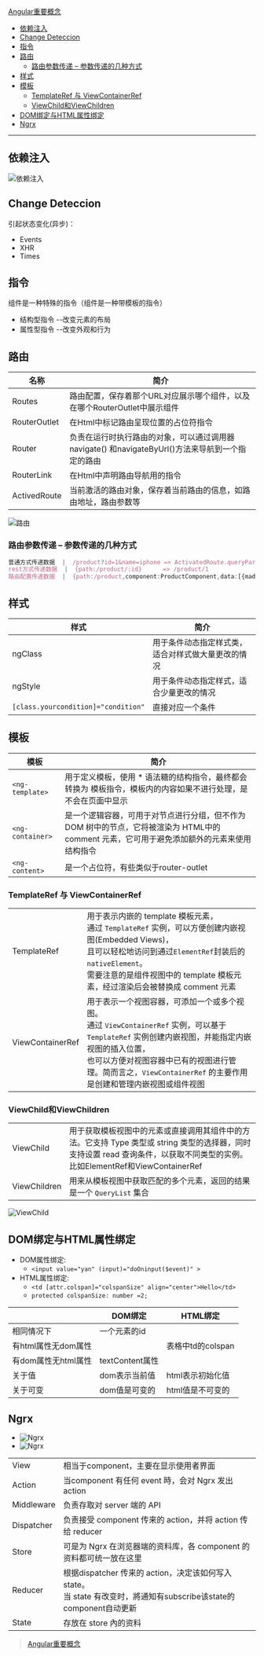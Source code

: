 [Angular重要概念](#top)

- [依赖注入](#依赖注入)
- [Change Deteccion](#change-deteccion)
- [指令](#指令)
- [路由](#路由)
  - [路由参数传递 – 参数传递的几种方式](#路由参数传递--参数传递的几种方式)
- [样式](#样式)
- [模板](#模板)
  - [TemplateRef 与 ViewContainerRef](#templateref-与-viewcontainerref)
  - [ViewChild和ViewChildren](#viewchild和viewchildren)
- [DOM绑定与HTML属性绑定](#dom绑定与html属性绑定)
- [Ngrx](#ngrx)

-------------------------------------------

## 依赖注入

![依赖注入](./images/依赖注入.png)

## Change Deteccion

引起状态变化(异步)：

- Events
- XHR
- Times

## 指令

组件是一种特殊的指令（组件是一种带模板的指令）

- 结构型指令 --改变元素的布局
- 属性型指令 --改变外观和行为

## 路由

|名称|	简介|
|---|---|
|Routes|	路由配置，保存着那个URL对应展示哪个组件，以及在哪个RouterOutlet中展示组件|
|RouterOutlet|	在Html中标记路由呈现位置的占位符指令|
|Router|	负责在运行时执行路由的对象，可以通过调用器navigate() 和navigateByUrl()方法来导航到一个指定的路由|
|RouterLink|	在Html中声明路由导航用的指令|
|ActivedRoute|	当前激活的路由对象，保存着当前路由的信息，如路由地址，路由参数等|

![路由](./images/路由.png)

### 路由参数传递 – 参数传递的几种方式

```ts
普通方式传递数据  |  /product?id=1&name=iphone => ActivatedRoute.queryParams[id];
rest方式传递数据  |  {path:/product/:id}      => /product/1                         =>    ActivatedRoute.params[id];
路由配置传递数据  |  {path:/product,component:ProductComponent,data:[{madeInChina:true}]} => ActivatedRoute.data[0][madeInChina];
```

## 样式

|样式|简介|
|---|---|
|ngClass| 用于条件动态指定样式类，适合对样式做大量更改的情况|
|ngStyle| 用于条件动态指定样式，适合少量更改的情况|
|`[class.yourcondition]="condition"` |直接对应一个条件|

## 模板

|模板|简介|
|---|---|
|`<ng-template>`| 用于定义模板，使用 * 语法糖的结构指令，最终都会转换为 <ng-template> 模板指令，模板内的内容如果不进行处理，是不会在页面中显示|
|`<ng-container>`| 是一个逻辑容器，可用于对节点进行分组，但不作为 DOM 树中的节点，它将被渲染为 HTML中的 comment 元素，它可用于避免添加额外的元素来使用结构指令|
|`<ng-content>` |是一个占位符，有些类似于router-outlet|

### TemplateRef 与 ViewContainerRef

|||
|---|---|
|TemplateRef|用于表示内嵌的 template 模板元素，<br>通过 `TemplateRef` 实例，可以方便创建内嵌视图(Embedded Views)，<br>且可以轻松地访问到通过`ElementRef`封装后的 `nativeElement`。<br>需要注意的是组件视图中的 template 模板元素，经过渲染后会被替换成 comment 元素|
|ViewContainerRef|用于表示一个视图容器，可添加一个或多个视图。<br>通过 `ViewContainerRef` 实例，可以基于 `TemplateRef` 实例创建内嵌视图，并能指定内嵌视图的插入位置，<br>也可以方便对视图容器中已有的视图进行管理。简而言之，`ViewContainerRef` 的主要作用是创建和管理内嵌视图或组件视图|

### ViewChild和ViewChildren

|||
|---|---|
|ViewChild| 用于获取模板视图中的元素或直接调用其组件中的方法。它支持 Type 类型或 string 类型的选择器，同时支持设置 read 查询条件，以获取不同类型的实例。比如ElementRef和ViewContainerRef|
|ViewChildren| 用来从模板视图中获取匹配的多个元素，返回的结果是一个 `QueryList` 集合|

![ViewChild](ViewChild.png)

## DOM绑定与HTML属性绑定

- DOM属性绑定: 
  - `<input value="yan" (input)="doOninput($event)" >`
- HTML属性绑定:
  - `<td [attr.colspan]="colspanSize" align="center">Hello</td>`
  - `protected colspanSize: number =2;`

||DOM绑定	|HTML绑定|
|---|---|---|
|相同情况下|	一个元素的id
|有html属性无dom属性|		|表格中td的colspan|
|有dom属性无html属性|	textContent属性	|
|关于值|	dom表示当前值|	html表示初始化值|
|关于可变|	dom值是可变的	|html值是不可变的|

## Ngrx

- ![Ngrx](./images/Ngrx.gif)
- ![Ngrx](./images/Ngrx.png)

|||
|---|---|
|View |相当于component，主要在显示使用者界面|
|Action |当component 有任何 event 時，会对 Ngrx 发出 action|
|Middleware |负责存取对 server 端的 API|
|Dispatcher |负责接受 component 传来的 action，并将 action 传给 reducer|
|Store |可是为 Ngrx 在浏览器端的资料库，各 component 的资料都可统一放在这里|
|Reducer |根据dispatcher 传来的 action，决定该如何写入state。<br>当 state 有改变时，將通知有subscribe该state的component自动更新|
|State |存放在 store 內的资料|


> [Angular重要概念](https://blog.csdn.net/WuLex/article/details/101866544)
